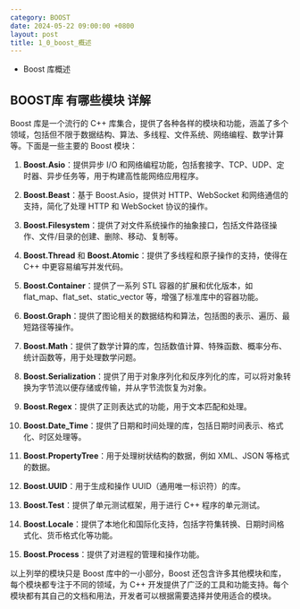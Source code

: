 ```yaml
---
category: BOOST
date: 2024-05-22 09:00:00 +0800
layout: post
title: 1_0_boost_概述
---
```


+ Boost 库概述

## BOOST库 有哪些模块 详解

Boost 库是一个流行的 C++ 库集合，提供了各种各样的模块和功能，涵盖了多个领域，包括但不限于数据结构、算法、多线程、文件系统、网络编程、数学计算等。下面是一些主要的 Boost 模块：

1. **Boost.Asio**：提供异步 I/O 和网络编程功能，包括套接字、TCP、UDP、定时器、异步任务等，用于构建高性能网络应用程序。

2. **Boost.Beast**：基于 Boost.Asio，提供对 HTTP、WebSocket 和网络通信的支持，简化了处理 HTTP 和 WebSocket 协议的操作。

3. **Boost.Filesystem**：提供了对文件系统操作的抽象接口，包括文件路径操作、文件/目录的创建、删除、移动、复制等。

4. **Boost.Thread** 和 **Boost.Atomic**：提供了多线程和原子操作的支持，使得在 C++ 中更容易编写并发代码。

5. **Boost.Container**：提供了一系列 STL 容器的扩展和优化版本，如 flat_map、flat_set、static_vector 等，增强了标准库中的容器功能。

6. **Boost.Graph**：提供了图论相关的数据结构和算法，包括图的表示、遍历、最短路径等操作。

7. **Boost.Math**：提供了数学计算的库，包括数值计算、特殊函数、概率分布、统计函数等，用于处理数学问题。

8. **Boost.Serialization**：提供了用于对象序列化和反序列化的库，可以将对象转换为字节流以便存储或传输，并从字节流恢复为对象。

9. **Boost.Regex**：提供了正则表达式的功能，用于文本匹配和处理。

10. **Boost.Date_Time**：提供了日期和时间处理的库，包括日期时间表示、格式化、时区处理等。

11. **Boost.PropertyTree**：用于处理树状结构的数据，例如 XML、JSON 等格式的数据。

12. **Boost.UUID**：用于生成和操作 UUID（通用唯一标识符）的库。

13. **Boost.Test**：提供了单元测试框架，用于进行 C++ 程序的单元测试。

14. **Boost.Locale**：提供了本地化和国际化支持，包括字符集转换、日期时间格式化、货币格式化等功能。

15. **Boost.Process**：提供了对进程的管理和操作功能。

以上列举的模块只是 Boost 库中的一小部分，Boost 还包含许多其他模块和库，每个模块都专注于不同的领域，为 C++ 开发提供了广泛的工具和功能支持。每个模块都有其自己的文档和用法，开发者可以根据需要选择并使用适合的模块。